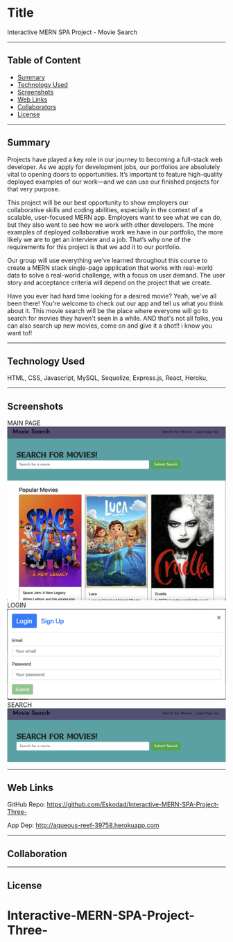 # Title
Interactive MERN SPA Project - Movie Search

---

## Table of Content
* [Summary](#summary)
* [Technology Used](#technologies)
* [Screenshots](#images)
* [Web Links](#links)
* [Collaborators](#collaborators)
* [License](#license)

---

## Summary
Projects have played a key role in our journey to becoming a full-stack web developer. As we apply for development jobs, our portfolios are absolutely vital to opening doors to opportunities. It’s important to feature high-quality deployed examples of our work—and we can use our finished projects for that very purpose.

This project will be our best opportunity to show employers our collaborative skills and coding abilities, especially in the context of a scalable, user-focused MERN app. Employers want to see what we can do, but they also want to see how we work with other developers. The more examples of deployed collaborative work we have in our portfolio, the more likely we are to get an interview and a job. That’s why one of the requirements for this project is that we add it to our portfolio.

Our group will use everything we’ve learned throughout this course to create a MERN stack single-page application that works with real-world data to solve a real-world challenge, with a focus on user demand. The user story and acceptance criteria will depend on the project that we create.

Have you ever had hard time looking for a desired movie? Yeah, we've all been there! You're welcome to check out our app and tell us what you think about it. This movie search will be the place where everyone will go to search for movies they haven't seen in a while. AND that's not all folks, you can also search up new movies, come on and give it a shot!! i know you want to!!

---

## Technology Used
HTML,
CSS,
Javascript,
MySQL,
Sequelize,
Express.js,
React,
Heroku,

---

## Screenshots
MAIN PAGE
![image](./images/main-page.png)
LOGIN
![image](./images/login-signup.png)
SEARCH
![image](./images/search.png)

---

## Web Links
GitHub Repo: https://github.com/Eskodad/Interactive-MERN-SPA-Project-Three-

App Dep: http://aqueous-reef-39758.herokuapp.com

---

## Collaboration

---


## License
# Interactive-MERN-SPA-Project-Three-
